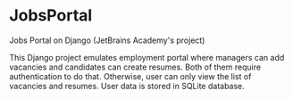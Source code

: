 # JobsPortal
Jobs Portal on Django (JetBrains Academy's project)

This Django project emulates employment portal where managers can add vacancies and candidates can create resumes. Both of them require authentication to do that. Otherwise, user can only view the list of vacancies and resumes. User data is stored in SQLite database.
